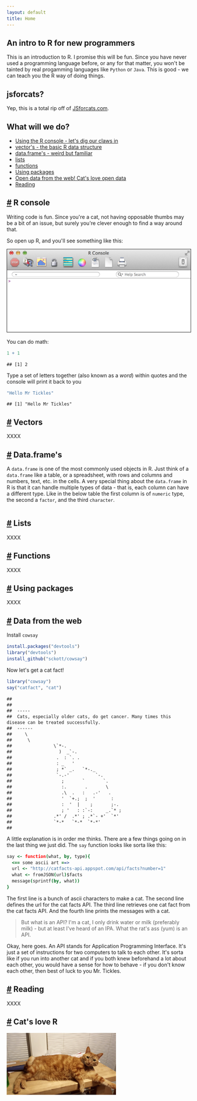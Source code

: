 ```yaml
---
layout: default
title: Home
---
```


## An intro to R for new programmers

This is an introduction to R. I promise this will be fun.  Since you have never used a programming language before, or any for that matter, you won't be tainted by real progamming languages like `Python` or `Java`. This is good - we can teach you the R way of doing things. 


## jsforcats?

Yep, this is a total rip off of [JSforcats.com](http://jsforcats.com).

## What will we do?

* [Using the R console - let's dig our claws in](#rconsole)
* [vector's - the basic R data structure](#vectors)
* [data.frame's - weird but familiar](#dataframes)
* [lists](#lists)
* [functions](#functions)
* [Using packages](#packages)
* [Open data from the web! Cat's love open data](#data)
* [Reading](#reading)

## <a href="#reading" name="rconsole"/>#</a> R console

Writing code is fun. Since you're a cat, not having opposable thumbs may be a bit of an issue, but surely you're clever enough to find a way around that. 

So open up R, and you'll see something like this:

<img src="/assets/img/console.png" width="550" border="1">

You can do math:


```r
1 + 1
```

```
## [1] 2
```


Type a set of letters together (also known as a _word_) within quotes and the console will print it back to you


```r
"Hello Mr Tickles"
```

```
## [1] "Hello Mr Tickles"
```




## <a href="#vectors" name="vectors"/>#</a> Vectors

XXXX

## <a href="#dataframes" name="dataframes"/>#</a> Data.frame's

A `data.frame` is one of the most commonly used objects in R. Just think of a `data.frame` like a table, or a spreadsheet, with rows and columns and numbers, text, etc. in the cells. A very special thing about the `data.frame` in R is that it can handle multiple types of data - that is, each column can have a different type. Like in the below table the first column is of `numeric` type, the second a `factor`, and the third `character`. 

```

```

## <a href="#lists" name="lists"/>#</a> Lists

XXXX

## <a href="#functions" name="functions"/>#</a> Functions

XXXX

## <a href="#packages" name="packages"/>#</a> Using packages

XXXX

## <a href="#data" name="data"/>#</a> Data from the web

Install `cowsay`


```r
install.packages("devtools")
library("devtools")
install_github("sckott/cowsay")
```


Now let's get a cat fact!


```r
library("cowsay")
say("catfact", "cat")
```

```
## 
## 
##  ----- 
##  Cats, especially older cats, do get cancer. Many times this disease can be treated successfully. 
##  ------ 
##     \   
##      \  
##                \`*-.
##                  )  _`-.                 
##                 .  : `. .                
##                 : _   '                 
##                 ; *` _.   `*-._          
##                 `-.-'          `-.       
##                   ;       `       `.     
##                   :.       .       \
##                   .\  .   :   .-'   .   
##                   '  `+.;  ;  '      :   
##                   :  '  |    ;       ;-. 
##                   ; '   : :`-:     _.`* ;
##                .*' /  .*' ; .*`- +'  `*' 
##                `*-*   `*-*  `*-*'        
## 
```

A little explanation is in order me thinks. There are a few things going on in the last thing we just did. The `say` function looks like sorta like this:

```coffee
say <- function(what, by, type){
  <== some ascii art ==>
  url <- "http://catfacts-api.appspot.com/api/facts?number=1"
  what <- fromJSON(url)$facts
  message(sprintf(by, what))
}
```

The first line is a bunch of ascii characters to make a cat. The second line defines the url for the cat facts API. The third line retrieves one cat fact from the cat facts API. And the fourth line prints the messages with a cat. 

> But what is an API? I'm a cat, I only drink water or milk (preferably milk) - but at least I've heard of an IPA. What the rat's ass (yum) is an API. 

Okay, here goes. An API stands for Application Programming Interface. It's just a set of instructions for two computers to talk to each other. It's sorta like if you run into another cat and if you both knew beforehand a lot about each other, you would have a sense for how to behave - if you don't know each other, then best of luck to you Mr. Tickles.

## <a href="#reading" name="reading"/>#</a> Reading

XXXX

## <a href="#catslover" name="catslover"/>#</a> Cat's love R

<img src="/assets/img/leo_giffed.gif" width="300">
